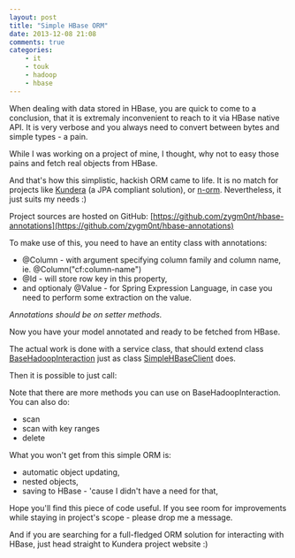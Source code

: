 ```yaml
---
layout: post
title: "Simple HBase ORM"
date: 2013-12-08 21:08
comments: true
categories: 
    - it
    - touk
    - hadoop
    - hbase
---
```

When dealing with data stored in HBase, you are quick to come to a
conclusion, that it is extremaly inconvenient to reach to it 
via HBase native API. It is very verbose and you always need to convert
between bytes and simple types - a pain.  

While I was working on a project of mine, I thought, why not to easy
those pains and fetch real objects from HBase.

And that's how this simplistic, hackish ORM came to life. It is no match
for projects like [Kundera](https://github.com/impetus-opensource/Kundera)
(a JPA compliant solution), or [n-orm](https://code.google.com/p/n-orm/). Nevertheless, it just suits my needs :)

<!-- more -->

Project sources are hosted on GitHub: [https://github.com/zygm0nt/hbase-annotations](https://github.com/zygm0nt/hbase-annotations)

To make use of this, you need to have an entity class with annotations:

- @Column - with argument specifying column family and column name, ie.
  @Column("cf:column-name")
- @Id - will store row key in this property, 
- and optionaly @Value - for Spring Expression Language, in case you
  need to perform some extraction on the value.

_Annotations should be on setter methods._

Now you have your model annotated and ready to be fetched from HBase. 

The actual work is done with a service class, that should extend class
[BaseHadoopInteraction](https://github.com/zygm0nt/hbase-annotations/blob/master/src/main/java/pl/touk/hadoop/hbase/BaseHadoopInteraction.java) just as class
[SimpleHBaseClient](https://github.com/zygm0nt/hbase-annotations/blob/master/src/test/java/pl/touk/hadoop/hbase/SampleHBaseClient.java) does.

Then it is possible to just call:

<script src="https://gist.github.com/zygm0nt/7863407.js"></script>

Note that there are more methods you can use on BaseHadoopInteraction.
You can also do:

- scan
- scan with key ranges
- delete

What you won't get from this simple ORM is:

- automatic object updating,
- nested objects,
- saving to HBase - 'cause I didn't have a need for that,

Hope you'll find this piece of code useful. If you see room for
improvements while staying in project's scope - please drop me a
message.

And if you are searching for a full-fledged ORM solution for interacting with HBase, just head
straight to Kundera project website :)
